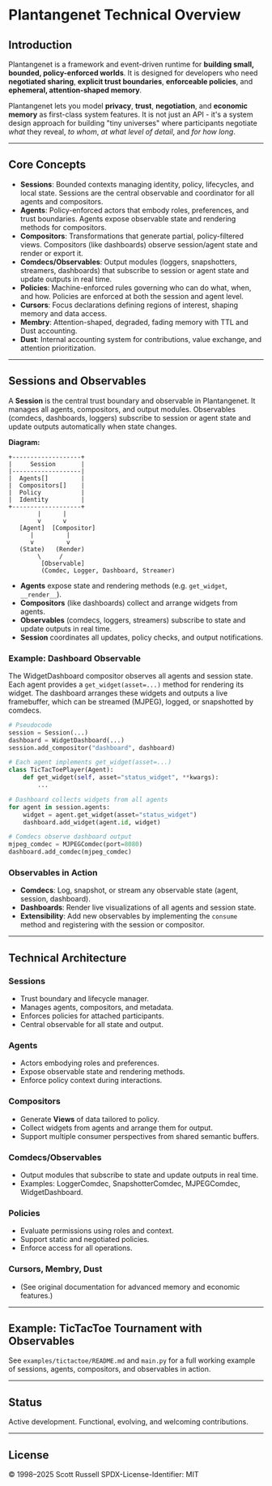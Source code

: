 # Plantangenet Technical Overview

## Introduction

Plantangenet is a framework and event-driven runtime for **building small, bounded, policy-enforced worlds**. It is designed for developers who need **negotiated sharing**, **explicit trust boundaries**, **enforceable policies**, and **ephemeral, attention-shaped memory**.

Plantangenet lets you model **privacy**, **trust**, **negotiation**, and **economic memory** as first-class system features. It is not just an API - it's a system design approach for building "tiny universes" where participants negotiate *what* they reveal, *to whom*, *at what level of detail*, and *for how long*.

---

## Core Concepts

* **Sessions**: Bounded contexts managing identity, policy, lifecycles, and local state. Sessions are the central observable and coordinator for all agents and compositors.
* **Agents**: Policy-enforced actors that embody roles, preferences, and trust boundaries. Agents expose observable state and rendering methods for compositors.
* **Compositors**: Transformations that generate partial, policy-filtered views. Compositors (like dashboards) observe session/agent state and render or export it.
* **Comdecs/Observables**: Output modules (loggers, snapshotters, streamers, dashboards) that subscribe to session or agent state and update outputs in real time.
* **Policies**: Machine-enforced rules governing who can do what, when, and how. Policies are enforced at both the session and agent level.
* **Cursors**: Focus declarations defining regions of interest, shaping memory and data access.
* **Membry**: Attention-shaped, degraded, fading memory with TTL and Dust accounting.
* **Dust**: Internal accounting system for contributions, value exchange, and attention prioritization.

---

## Sessions and Observables

A **Session** is the central trust boundary and observable in Plantangenet. It manages all agents, compositors, and output modules. Observables (comdecs, dashboards, loggers) subscribe to session or agent state and update outputs automatically when state changes.

**Diagram:**

```
+-------------------+
|     Session       |
|-------------------|
|  Agents[]         |
|  Compositors[]    |
|  Policy           |
|  Identity         |
+-------------------+
        |      |         
        v      v         
   [Agent]  [Compositor]   
      |         |         
      v         v         
   (State)   (Render)     
        \     /           
         [Observable]     
         (Comdec, Logger, Dashboard, Streamer)
```

- **Agents** expose state and rendering methods (e.g. `get_widget`, `__render__`).
- **Compositors** (like dashboards) collect and arrange widgets from agents.
- **Observables** (comdecs, loggers, streamers) subscribe to state and update outputs in real time.
- **Session** coordinates all updates, policy checks, and output notifications.

### Example: Dashboard Observable

The WidgetDashboard compositor observes all agents and session state. Each agent provides a `get_widget(asset=...)` method for rendering its widget. The dashboard arranges these widgets and outputs a live framebuffer, which can be streamed (MJPEG), logged, or snapshotted by comdecs.

```python
# Pseudocode
session = Session(...)
dashboard = WidgetDashboard(...)
session.add_compositor("dashboard", dashboard)

# Each agent implements get_widget(asset=...)
class TicTacToePlayer(Agent):
    def get_widget(self, asset="status_widget", **kwargs):
        ...

# Dashboard collects widgets from all agents
for agent in session.agents:
    widget = agent.get_widget(asset="status_widget")
    dashboard.add_widget(agent.id, widget)

# Comdecs observe dashboard output
mjpeg_comdec = MJPEGComdec(port=8080)
dashboard.add_comdec(mjpeg_comdec)
```

### Observables in Action

- **Comdecs**: Log, snapshot, or stream any observable state (agent, session, dashboard).
- **Dashboards**: Render live visualizations of all agents and session state.
- **Extensibility**: Add new observables by implementing the `consume` method and registering with the session or compositor.

---

## Technical Architecture

### Sessions

* Trust boundary and lifecycle manager.
* Manages agents, compositors, and metadata.
* Enforces policies for attached participants.
* Central observable for all state and output.

### Agents

* Actors embodying roles and preferences.
* Expose observable state and rendering methods.
* Enforce policy context during interactions.

### Compositors

* Generate **Views** of data tailored to policy.
* Collect widgets from agents and arrange them for output.
* Support multiple consumer perspectives from shared semantic buffers.

### Comdecs/Observables

* Output modules that subscribe to state and update outputs in real time.
* Examples: LoggerComdec, SnapshotterComdec, MJPEGComdec, WidgetDashboard.

### Policies

* Evaluate permissions using roles and context.
* Support static and negotiated policies.
* Enforce access for all operations.

### Cursors, Membry, Dust

* (See original documentation for advanced memory and economic features.)

---

## Example: TicTacToe Tournament with Observables

See `examples/tictactoe/README.md` and `main.py` for a full working example of sessions, agents, compositors, and observables in action.

---

## Status

Active development. Functional, evolving, and welcoming contributions.

---

## License

© 1998–2025 Scott Russell
SPDX-License-Identifier: MIT
